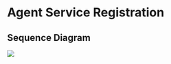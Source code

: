 # Agent Service Registration

## Sequence Diagram

[![](https://mermaid.ink/img/pako:eNqVVMGO2jAU_JWnXPZCgW1X2jaqkLKEtquutLSGGxcneUncJnZqOyBA_HvtOAlE0KrNhUhvZjyeeeToxSJBz_cU_qqRxxgymklabjiYp6JSs5hVlGtYA1WwViivR6EdhVTlkaAyuZ4TOw-Wz0BQblmMNxQiC5kLVQqj9HQNCA6NxqGWt9i4bRzgFgtRWYcOs34zm4U-fMeMKY0SOO4gyNA6ujQSGhjxYflKVjChdq7cWMERxuMxnByOWLnIhyBJWpmPkZw5zAhY4sP7-3cPHx6njx0jjJz0lUxw8GEukWpsTK1ExWIgdaRiySrNBIdUSGi89KJDtjVRolIGA-TbC3xihb3in2jBwTkZnOEcJBe38-HtdDq024do9kNp0AIy1PAV90B5YirjHONGjWjJeNY4aNIZhDvMddKZm8Q9n_FUOAotNLzuuLmNSNugmYItw53Vv9Burc0LFv_sjDn8ha3nXre18nmx-i87pKWhcWQLW9ZRwVQOJCCQSlHCYmu0vtSR2SqTiEnmNq-NPsIzs13Dp1oNi3mx-8qHUm037co1P60TklOJSRCbmyjCMk61-Zf4cKeouhsNkOdYXFkGFKsd0_kFtLf5D7I99q_CDns6l7A2nYlqf708Chg3PboOl1L8MFNHw0LhIIuH6T2sOa11LiQ7dEtsC3Bv3eONvBJlSVliPnJHO9t4OscSN55vXhNMaV3ojbfhJwOtq8RUtUiYFtLzU2pOHXnmEEH2PPZ8LWvsQO2HskWdfgMop7TQ)](https://mermaid.live/edit#pako:eNqVVMGO2jAU_JWnXPZCgW1X2jaqkLKEtquutLSGGxcneUncJnZqOyBA_HvtOAlE0KrNhUhvZjyeeeToxSJBz_cU_qqRxxgymklabjiYp6JSs5hVlGtYA1WwViivR6EdhVTlkaAyuZ4TOw-Wz0BQblmMNxQiC5kLVQqj9HQNCA6NxqGWt9i4bRzgFgtRWYcOs34zm4U-fMeMKY0SOO4gyNA6ujQSGhjxYflKVjChdq7cWMERxuMxnByOWLnIhyBJWpmPkZw5zAhY4sP7-3cPHx6njx0jjJz0lUxw8GEukWpsTK1ExWIgdaRiySrNBIdUSGi89KJDtjVRolIGA-TbC3xihb3in2jBwTkZnOEcJBe38-HtdDq024do9kNp0AIy1PAV90B5YirjHONGjWjJeNY4aNIZhDvMddKZm8Q9n_FUOAotNLzuuLmNSNugmYItw53Vv9Burc0LFv_sjDn8ha3nXre18nmx-i87pKWhcWQLW9ZRwVQOJCCQSlHCYmu0vtSR2SqTiEnmNq-NPsIzs13Dp1oNi3mx-8qHUm037co1P60TklOJSRCbmyjCMk61-Zf4cKeouhsNkOdYXFkGFKsd0_kFtLf5D7I99q_CDns6l7A2nYlqf708Chg3PboOl1L8MFNHw0LhIIuH6T2sOa11LiQ7dEtsC3Bv3eONvBJlSVliPnJHO9t4OscSN55vXhNMaV3ojbfhJwOtq8RUtUiYFtLzU2pOHXnmEEH2PPZ8LWvsQO2HskWdfgMop7TQ)
